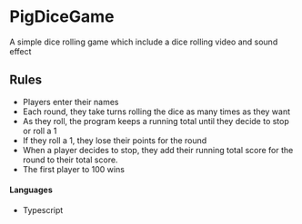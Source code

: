 # PigDiceGame

A simple dice rolling game which include a dice rolling video and sound effect

## Rules 
- Players enter their names
- Each round, they take turns rolling the dice as many times as they want
- As they roll, the program keeps a running total until they decide to stop or roll a 1
- If they roll a 1, they lose their points for the round
- When a player decides to stop, they add their running total score for the round to their total score.
- The first player to 100 wins

#### Languages  
- Typescript
